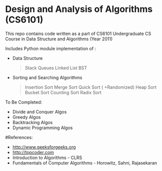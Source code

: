 # Design and Analysis of Algorithms (CS6101)

This repo contains code written as a part of CS6101 Undergraduate CS Course in Data Structure and Algorithms (Year 2011)

Includes Python module implementation of :
- Data Structure
    > Stack
    > Queues
    > Linked List
    > BST

- Sorting and Searching Algorithms
    > Insertion Sort
    > Merge Sort
    > Quick Sort ( +Randomized)
    > Heap Sort
    > Bucket Sort
    > Counting Sort
    > Radix Sort

To Be Completed:
- Divide and Conquer Algos
- Greedy Algos
- Backtracking Algos
- Dynamic Programming Algos

#References:
- http://www.geeksforgeeks.org
- http://topcoder.com 
- Introduction to Algorithms - CLRS
- Fundamentals of Computer Algorithms - Horowitz, Sahni, Rajasekaran
